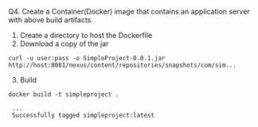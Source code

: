 Q4. Create a Container(Docker) image that contains an application server with above build artifacts.

1. Create a directory to host the Dockerfile
2. Download a copy of the jar
```
curl -u user:pass -o SimpleProject-0.0.1.jar http://host:8081/nexus/content/repositories/snapshots/com/sim...
```
3. Build
```
docker build -t simpleproject .
```
```
 ...
 Successfully tagged simpleproject:latest
```